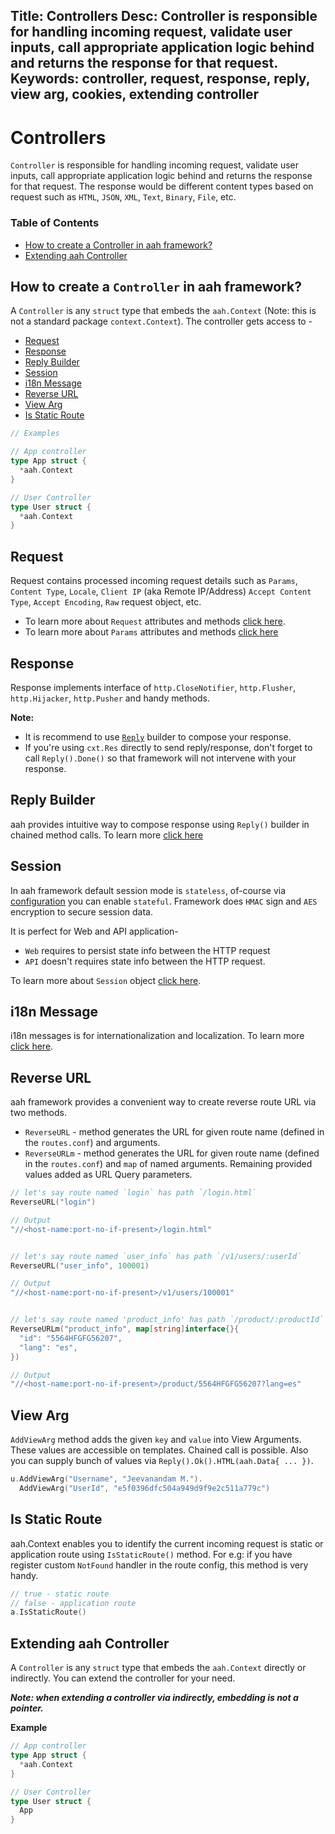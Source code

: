 Title: Controllers
Desc: Controller is responsible for handling incoming request, validate user inputs, call appropriate application logic behind and returns the response for that request.
Keywords: controller, request, response, reply, view arg, cookies, extending controller
---
# Controllers

`Controller` is responsible for handling incoming request, validate user inputs, call appropriate application logic behind and returns the response for that request. The response would be different content types based on request such as `HTML`, `JSON`, `XML`, `Text`, `Binary`, `File`, etc.

### Table of Contents

  * [How to create a Controller in aah framework?](#how-to-create-a-controller-in-aah-framework)
  * [Extending aah Controller](#extending-aah-controller)

## How to create a `Controller` in aah framework?

A `Controller` is any `struct` type that embeds the `aah.Context` (Note: this is not a standard package `context.Context`). The controller gets access to -

  * [Request](#request)
  * [Response](#response)
  * [Reply Builder](#reply-builder)
  * [Session](#session)
  * [i18n Message](#i18n-message)
  * [Reverse URL](#reverse-url)
  * [View Arg](#view-arg)
  * [Is Static Route](#is-static-route)

```go
// Examples

// App controller
type App struct {
  *aah.Context
}

// User Controller
type User struct {
  *aah.Context
}
```

## Request

Request contains processed incoming request details such as `Params`, `Content Type`, `Locale`, `Client IP` (aka Remote IP/Address) `Accept Content Type`, `Accept Encoding`, `Raw` request object, etc.

  * To learn more about `Request` attributes and methods [click here](https://godoc.org/aahframework.org/ahttp.v0#Request).
  * To learn more about `Params` attributes and methods [click here](https://godoc.org/aahframework.org/ahttp.v0#Params)

## Response

Response implements interface of `http.CloseNotifier`, `http.Flusher`, `http.Hijacker`, `http.Pusher` and handy methods.

**Note:**

  * It is recommend to use [`Reply`](reply.html) builder to compose your response.
  * If you're using `cxt.Res` directly to send reply/response, don't forget to call `Reply().Done()` so that framework will not intervene with your response.

## Reply Builder

aah provides intuitive way to compose response using `Reply()` builder in chained method calls. To learn more [click here](reply.html)

## Session

In aah framework default session mode is `stateless`, of-course via [configuration](security-config.html#mode) you can enable `stateful`. Framework does `HMAC` sign and `AES` encryption to secure session data.

It is perfect for Web and API application-

  * `Web` requires to persist state info between the HTTP request
  * `API` doesn't requires state info between the HTTP request.

To learn more about `Session` object [click here](session.html).

## i18n Message

i18n messages is for internationalization and localization. To learn more [click here](i18n.html).

## Reverse URL

aah framework provides a convenient way to create reverse route URL via two methods.

  * `ReverseURL` - method generates the URL for given route name (defined in the `routes.conf`) and arguments.
  * `ReverseURLm` - method generates the URL for given route name (defined in the `routes.conf`) and `map` of named arguments. Remaining provided values added as URL Query parameters.

```go
// let's say route named `login` has path `/login.html`
ReverseURL("login")

// Output
"//<host-name:port-no-if-present>/login.html"


// let's say route named `user_info` has path `/v1/users/:userId`
ReverseURL("user_info", 100001)

// Output
"//<host-name:port-no-if-present>/v1/users/100001"


// let's say route named 'product_info' has path `/product/:productId`
ReverseURLm("product_info", map[string]interface{}{
  "id": "5564HFGFG56207",
  "lang": "es",
})

// Output
"//<host-name:port-no-if-present>/product/5564HFGFG56207?lang=es"
```

## View Arg

`AddViewArg` method adds the given `key` and `value` into View Arguments. These values are accessible on templates. Chained call is possible. Also you can supply bunch of values via `Reply().Ok().HTML(aah.Data{ ... })`.

```go
u.AddViewArg("Username", "Jeevanandam M.").
  AddViewArg("UserId", "e5f0396dfc504a949d9f9e2c511a779c")
```

## Is Static Route

aah.Context enables you to identify the current incoming request is static or application route using `IsStaticRoute()` method. For e.g: if you have register custom `NotFound` handler in the route config, this method is very handy.

```go
// true - static route
// false - application route
a.IsStaticRoute()
```

## Extending aah Controller

A `Controller` is any `struct` type that embeds the `aah.Context` directly or indirectly. You can extend the controller for your need.

***Note: when extending a controller via indirectly, embedding is not a pointer.***

**Example**
```go
// App controller
type App struct {
  *aah.Context
}

// User Controller
type User struct {
  App
}
```
